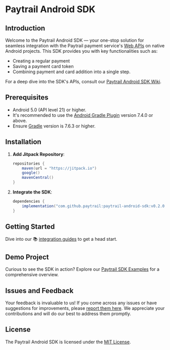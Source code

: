 # Paytrail Android SDK

## Introduction

Welcome to the Paytrail Android SDK — your one-stop solution for seamless integration with the Paytrail payment service's [Web APIs](https://docs.paytrail.com/#/?id=paytrail-payment-api) on native Android projects. This SDK provides you with key functionalities such as:

- Creating a regular payment
- Saving a payment card token
- Combining payment and card addition into a single step.

For a deep dive into the SDK's APIs, consult our [Paytrail Android SDK Wiki](https://github.com/paytrail/paytrail-android-sdk/wiki).

## Prerequisites

- Android 5.0 (API level 21) or higher.
- It's recommended to use the [Android Gradle Plugin](https://developer.android.com/studio/releases/gradle-plugin) version 7.4.0 or above.
- Ensure [Gradle](https://gradle.org/releases/) version is 7.6.3 or higher.

## Installation

1. **Add Jitpack Repository**:

   ```groovy
   repositories {  
       maven(url = "https://jitpack.io")
       google()  
       mavenCentral()
   }
   ```

2. **Integrate the SDK**:

   ```groovy
   dependencies {
       implementation("com.github.paytrail:paytrail-android-sdk:v0.2.0-beta")
   }
   ```

## Getting Started

Dive into our 📚 [integration guides](https://github.com/paytrail/paytrail-android-sdk/tree/main/wiki/paytrail_android_guide.md) to get a head start.

## Demo Project

Curious to see the SDK in action? Explore our [Paytrail SDK Examples](https://github.com/paytrail/paytrail-android-sdk/tree/main/demo-app) for a comprehensive overview.

## Issues and Feedback

Your feedback is invaluable to us! If you come across any issues or have suggestions for improvements, please [report them here](https://github.com/paytrail/paytrail-android-sdk/issues). We appreciate your contributions and will do our best to address them promptly.

## License

The Paytrail Android SDK is licensed under the [MIT License](https://github.com/paytrail/paytrail-android-sdk/blob/main/LICENSE).
